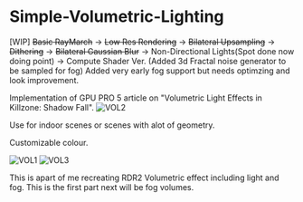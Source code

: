 # Simple-Volumetric-Lighting

[WIP] ~~Basic RayMarch~~ -> ~~Low Res Rendering~~ -> ~~Bilateral Upsampling~~ -> ~~Dithering~~ -> ~~Bilateral Gaussian Blur~~ -> Non-Directional Lights(Spot done now doing point) -> Compute Shader Ver. (Added 3d Fractal noise generator to be sampled for fog)
Added very early fog support but needs optimzing and look improvement.

Implementation of GPU PRO 5 article on "Volumetric Light Effects in Killzone: Shadow Fall". 
![VOL2](https://github.com/yixx759/Simple-Volumetric--Lighting/assets/126923383/f3b9127a-5cb9-4f32-b570-917d18a069c2)

Use for indoor scenes or scenes with alot of geometry.

Customizable colour.

![VOL1](https://github.com/yixx759/Simple-Volumetric--Lighting/assets/126923383/1a6b325f-9837-4ec5-b9b1-3053ef4f63af)
![VOL3](https://github.com/yixx759/Simple-Volumetric--Lighting/assets/126923383/94baf35d-90ea-4ab9-adc1-858ddc1e801e)

This is apart of me recreating RDR2 Volumetric effect including light and fog. This is the first part next will be fog volumes.
